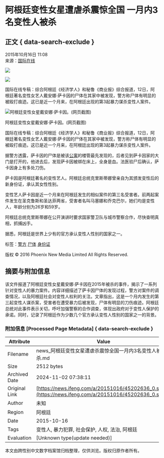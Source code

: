 # 阿根廷变性女星遭虐杀震惊全国 一月内3名变性人被杀

## 正文 { data-search-exclude }


2015年10月16日 11:08  
来源：[国际在线](http://gb.cri.cn/42071/2015/10/16/7651s5134578.htm)

![](https://dolphin.deliver.ifeng.com/c?z=ifeng&la=0&si=2&ci=23&cg=22&c=29&or=232&l=728&bg=728&b=726&u=https://y0.ifengimg.com/34c4a1d78882290c/2012/0528/1x1.gif)

![](http://h2.ifengimg.com/0f56ee67a4c375c2/2013/1106/indeccode.png)

国际在线专稿：综合阿根廷《经济学人》和秘鲁《商业报》综合报道，12日，阿根廷著名变性女艺人戴安娜·萨卡因的尸体在其家中被发现，警方称尸体有明显的被殴打痕迹。这已是近一个月来，在阿根廷出现的第3起暴力谋杀变性人案件。

![阿根廷变性女星戴安娜·萨卡因。(网页截图)](http://y2.ifengimg.com/cmpp/2015/10/16/11/578dd7fd-eb6b-416d-8c90-a245b4195d89_size74_w600_h340.jpg)

阿根廷变性女星戴安娜·萨卡因。(网页截图)

国际在线专稿：综合阿根廷《经济学人》和秘鲁《商业报》综合报道，12日，阿根廷著名变性女艺人戴安娜·萨卡因的尸体在其家中被发现，警方称尸体有明显的被殴打痕迹。这已是近一个月来，在阿根廷出现的第3起暴力谋杀变性人案件。

据警方透露，萨卡因的尸体是被该[公寓](http://house.ifeng.com/loupan/gongyu/list_0/0.shtml)的楼管最先发现的，后者见到萨卡因家的大门是打开的，他进去后，发现萨卡因被绑在床上，全身是血。法医验尸后确认，萨卡因身上有多处刀伤。

萨卡因是阿根廷著名的变性艺人。阿根廷总统克里斯蒂娜曾亲自为其颁发变性后的新身份证，承认其女性性别。

变性艺人萨卡因是近一个月来在阿根廷发生的相似案件的第三名受害者。前两起案件发生在圣克鲁斯和圣达菲两省，受害者名叫马塞娜和乔克巴尔，她们均是变性人，年龄分别为26岁和59岁。

阿根廷总统克里斯蒂娜在公开演讲时要求国家警卫队与城市警察合作，尽快查明真相，抓捕凶手。

据悉，阿根廷是世界上少有的官方承认变性人性别的国家之一。

标签：[警方](http://search.ifeng.com/sofeng/search.action?c=1&q=%E8%AD%A6%E6%96%B9) [尸体](http://search.ifeng.com/sofeng/search.action?c=1&q=%E5%B0%B8%E4%BD%93) [身份证](http://search.ifeng.com/sofeng/search.action?c=1&q=%E8%BA%AB%E4%BB%BD%E8%AF%81)

版权 © 2016 Phoenix New Media Limited All Rights Reserved.

## 摘要与附加信息

<!-- tcd_abstract -->
该文件报道了阿根廷变性女星戴安娜·萨卡因在2015年被杀的事件，揭示了一系列针对变性人的暴力案件。内容详细描述了萨卡因尸体的发现过程，警方对案件的调查情况，以及阿根廷社会对变性人权利的关注。文章指出，这是一个月内发生的第三起变性人谋杀案，受害者在遭受暴力后被发现，尸体有明显的刀伤痕迹。阿根廷总统对此事件表示关切，呼吁加强警察的合作调查，体现出政府对于变性人保护的承诺。同时，记录了阿根廷作为少数几个官方承认变性人性别的国家之一的背景。
<!-- tcd_abstract_end -->

### 附加信息 [Processed Page Metadata] { data-search-exclude }

| Attribute       | Value                                  |
|-----------------|----------------------------------------|
| Filename        | news_阿根廷变性女星遭虐杀震惊全国一月内3名变性人被杀.md                             |
| Size            | 2512 bytes                           |
| Archived Date   | 2024-11-02 07:38:11                             |
| Original Link   | [https://news.ifeng.com/a/20151016/45202636_0.shtml](https://news.ifeng.com/a/20151016/45202636_0.shtml)                       |
| Author          | 未知                               |
| Region          | 阿根廷                               |
| Date            | 2015-10-16                                 |
| Tags            | 变性人, 暴力犯罪, 社会保护, 人权, 法治, 阿根廷                                 |
| Evaluation            | [Unknown type(update needed)]                                 |
<!-- tcd_table_end -->

本文由跨性别中文数字档案馆归档整理，仅供浏览。版权归原作者所有。
